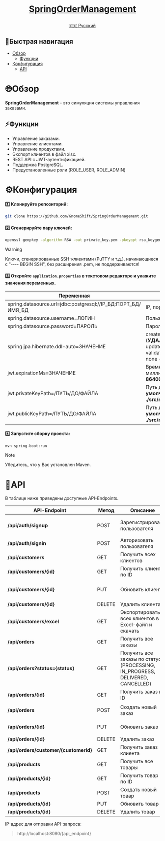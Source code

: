 <h1>
<p align="center">
<a href="https://github.com/GnomeShift/SpringOrderManagement" target="_blank" rel="noopener noreferrer">SpringOrderManagement</a>
</p>
</h1>

<p align="center">
  <a href="README.md">🇷🇺 Русский</a>
</p>

## 🚀Быстрая навигация
* [Обзор](#обзор)
    * [Функции](#функции)
* [Конфигурация](#конфигурация)
  * [API](#api)

# 🌐Обзор
**SpringOrderManagement** - это симуляция системы управления заказами.

## ⚡Функции
* Управление заказами.
* Управление клиентами.
* Управление продуктами.
* Экспорт клиентов в файл xlsx.
* REST API с JWT-аутентификацией.
* Поддержка PostgreSQL.
* Предустановленные роли (ROLE_USER, ROLE_ADMIN)

# ⚙️Конфигурация
#### 1️⃣ Клонируйте репозиторий:
```bash
git clone https://github.com/GnomeShift/SpringOrderManagement.git
```

#### 2️⃣ Сгенерируйте пару ключей:
```bash
openssl genpkey -algorithm RSA -out private_key.pem -pkeyopt rsa_keygen_bits:2048 && openssl rsa -pubout -in private_key.pem -out public_key.pem
```
> [!WARNING]
> Ключи, сгенерированные SSH-клиентами (PuTTY и т.д.), начинающиеся с "---- BEGIN SSH", без расширения .pem, не поддерживаются!

#### 3️⃣ Откройте `application.properties` в текстовом редакторе и укажите значения переменных.

| Переменная                                                   | Значение                                                                                                                                                      |
|--------------------------------------------------------------|---------------------------------------------------------------------------------------------------------------------------------------------------------------|
| spring.datasource.url=jdbc:postgresql://IP_БД:ПОРТ_БД/ИМЯ_БД | IP, порт, имя БД                                                                                                                                              |
| spring.datasource.username=ЛОГИН                             | Пользователь БД                                                                                                                                               |
| spring.datasource.password=ПАРОЛЬ                            | Пароль пользователя БД                                                                                                                                        |
| spring.jpa.hibernate.ddl-auto=ЗНАЧЕНИЕ                       | create - создать структуру БД (**УДАЛИТ ВСЕ ДАННЫЕ**);<br/>update - обновить структуру БД;<br/>validate - проверить структуру БД;<br/>none - ничего не делать |
| jwt.expirationMs=ЗНАЧЕНИЕ                                    | Время жизни JWT-токена в миллисекундах (**по умолчанию - 86400000**)                                                                                          |
| jwt.privateKeyPath=/ПУТЬ/ДО/ФАЙЛА                            | Путь до файла приватного ключа (**по умолчанию - ./src/main/resources/private_key.pem**)                                                                      |
| jwt.publicKeyPath=/ПУТЬ/ДО/ФАЙЛА                             | Путь до файла публичного ключа (**по умолчанию - ./src/main/resources/public_key.pem**)                                                                       |

#### 4️⃣ Запустите сборку проекта:
```bash
mvn spring-boot:run
```
> [!NOTE]
> Убедитесь, что у Вас установлен Maven.

# 📡API
В таблице ниже приведены доступные API-Endpoints.

| API-Endpoint                          | Метод  | Описание                                                                       | Тело запроса                                                                                                                                                                         |
|---------------------------------------|--------|--------------------------------------------------------------------------------|--------------------------------------------------------------------------------------------------------------------------------------------------------------------------------------|
| **/api/auth/signup**                  | POST   | Зарегистрировать пользователя                                                  | `{ "name": "NAME", "surname": "SURNAME", "age": 18-99, "phone": "+7(123)456-78-90", "email": "mail@example.com", "password": "PASSWORD", "role": "USER/ADMIN" }`                     |
| **/api/auth/signin**                  | POST   | Авторизовать пользователя                                                      | `{ "email": "mail@example.com", "password": "PASSWORD" }`                                                                                                                            |
| **/api/customers**                    | GET    | Получить всех клиентов                                                         | -                                                                                                                                                                                    |
| **/api/customers/{id}**               | GET    | Получить клиента по ID                                                         | -                                                                                                                                                                                    |
| **/api/customers/{id}**               | PUT    | Обновить клиента                                                               | `{ "name": "NAME UPDATED", "surname": "SURNAME UPDATED", "age": 18, "phone": "+7(123)456-78-90", email": "mail.updated@example.com", "password": "PASSWORD", "role": "USER/ADMIN" }` |
| **/api/customers/{id}**               | DELETE | Удалить клиента                                                                | -                                                                                                                                                                                    |
| **/api/customers/excel**              | GET    | Экспортировать всех клиентов в Excel-файл и скачать                            | `fetch("http://localhost:8080/api/customers/excel", { "headers": { "Authorization": "Bearer ТОКЕН" }, "method": "GET" });`                                                           |
| **/api/orders**                       | GET    | Получить все заказы                                                            | -                                                                                                                                                                                    |
| **/api/orders?status={status}**       | GET    | Получить все заказы по статусу (PROCESSING, IN_PROGRESS, DELIVERED, CANCELLED) | -                                                                                                                                                                                    |
| **/api/orders/{id}**                  | GET    | Получить заказ по ID                                                           | -                                                                                                                                                                                    |
| **/api/orders**                       | POST   | Создать новый заказ                                                            | `{ "customer": { "id": 1 }, "orderDate": "2023-10-27", "status": "PROCESSING", "products": [ { "id": 1 }, { "id": 2 } ] }`                                                           |
| **/api/orders/{id}**                  | PUT    | Обновить заказ                                                                 | `{ "customer": { "id": 1 }, "orderDate": "2023-10-27", "status": "DELIVERED", "products": [ { "id": 2 }, { "id": 3 } ] }`                                                            |
| **/api/orders/{id}**                  | DELETE | Удалить заказ                                                                  | -                                                                                                                                                                                    |
| **/api/orders/customer/{customerId}** | GET    | Получить заказ клиента                                                         | -                                                                                                                                                                                    |
| **/api/products**                     | GET    | Получить все товары                                                            | -                                                                                                                                                                                    |
| **/api/products/{id}**                | GET    | Получить товар по ID                                                           | -                                                                                                                                                                                    |
| **/api/products**                     | POST   | Создать новый товар                                                            | `{ "name": "Product C", "price": 30.00 }`                                                                                                                                            |
| **/api/products/{id}**                | PUT    | Обновить товар                                                                 | `{ "name": "Product C Updated", "price": 35.00 }`                                                                                                                                    |
| **/api/products/{id}**                | DELETE | Удалить товар                                                                  | -                                                                                                                                                                                    |

IP-адрес для отправки API-запроса:
> http://localhost:8080/{api_endpoint}
